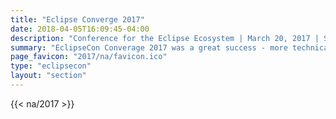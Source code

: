 ```yaml
---
title: "Eclipse Converge 2017"
date: 2018-04-05T16:09:45-04:00
description: "Conference for the Eclipse Ecosystem | March 20, 2017 | San Jose, California"
summary: "EclipseCon Converage 2017 was a great success - more technical sessions, more open source projects, more BOFs, more parties, and just plain more."
page_favicon: "2017/na/favicon.ico"
type: "eclipsecon"
layout: "section"
---
```


{{< na/2017 >}}
